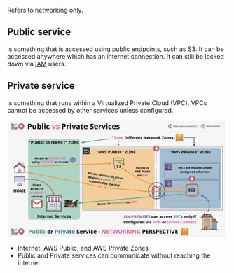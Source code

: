 Refers to networking only.

## Public service 
is something that is accessed using public endpoints, such as S3. It can be accessed anywhere which has an internet connection. It can still be locked down via [IAM](../Security/Accounts/IAM.md) users.

## Private service
is something that runs within a Virtualized Private Cloud (VPC). VPCs cannot be accessed by other services unless configured.

![Pasted image 20250121210109.png](_atts/Pasted%20image%2020250121210109.png)

- Internet, AWS Public, and AWS Private Zones
- Public and Private services can communicate without reaching the internet